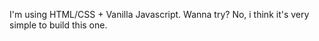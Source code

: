 I'm using HTML/CSS + Vanilla Javascript.
Wanna try? No, i think it's very simple to build this one.
